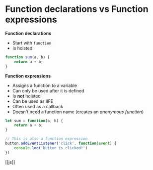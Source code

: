 # Function declarations vs Function expressions

**Function declarations**
- Start with `function`
- Is hoisted
```javascript
function sum(a, b) {
    return a + b;
}
```

**Function expressions**
- Assigns a function to a variable
- Can only be used after it is defined
- Is **not** hoisted
- Can be used as IIFE
- Often used as a callback
- Doesn't need a function name (creates an _anonymous function_)
```javascript
let sum = function(a, b) {
    return a + b;
}

// This is also a function expression
button.addEventListener('click', function(event) {
    console.log('button is clicked!')
})
```

[[js]]